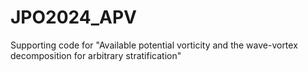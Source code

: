 # JPO2024_APV
Supporting code for "Available potential vorticity and the wave-vortex decomposition for arbitrary stratification"
